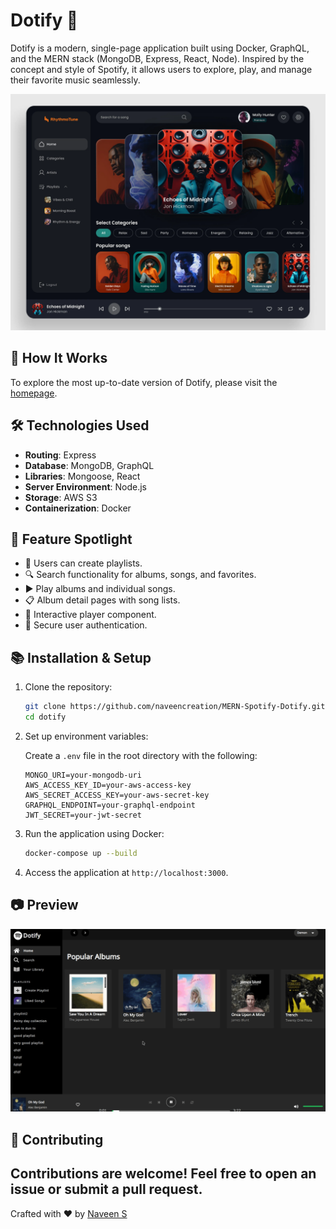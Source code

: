 
# Dotify 🎵

Dotify is a modern, single-page application built using Docker, GraphQL, and the MERN stack (MongoDB, Express, React, Node). Inspired by the concept and style of Spotify, it allows users to explore, play, and manage their favorite music seamlessly.

![Dotify Preview](Spotify-Design-Concept.png)

## 🚀 How It Works

To explore the most up-to-date version of Dotify, please visit the [homepage](https://github.com/naveencreation/MERN-Spotify-Dotify).

## 🛠️ Technologies Used

- **Routing**: Express
- **Database**: MongoDB, GraphQL
- **Libraries**: Mongoose, React
- **Server Environment**: Node.js
- **Storage**: AWS S3
- **Containerization**: Docker

## 🌟 Feature Spotlight

- 🎵 Users can create playlists.
- 🔍 Search functionality for albums, songs, and favorites.
- ▶️ Play albums and individual songs.
- 📋 Album detail pages with song lists.
- 🎼 Interactive player component.
- 🔐 Secure user authentication.

## 📚 Installation & Setup

1. Clone the repository:

    ```bash
    git clone https://github.com/naveencreation/MERN-Spotify-Dotify.git
    cd dotify
    ```

2. Set up environment variables:

    Create a `.env` file in the root directory with the following:

    ```env
    MONGO_URI=your-mongodb-uri
    AWS_ACCESS_KEY_ID=your-aws-access-key
    AWS_SECRET_ACCESS_KEY=your-aws-secret-key
    GRAPHQL_ENDPOINT=your-graphql-endpoint
    JWT_SECRET=your-jwt-secret
    ```

3. Run the application using Docker:

    ```bash
    docker-compose up --build
    ```

4. Access the application at `http://localhost:3000`.

## 📷 Preview

![Sotify Preview](Spotify-Clone-UI.png)

## 🤝 Contributing

Contributions are welcome! Feel free to open an issue or submit a pull request.
---

Crafted with ❤️ by [Naveen S](https://github.com/naveencreation)
